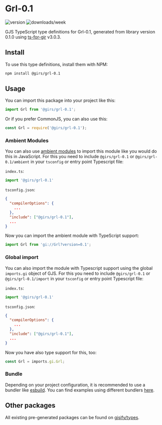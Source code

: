 
# Grl-0.1

![version](https://img.shields.io/npm/v/@girs/grl-0.1)
![downloads/week](https://img.shields.io/npm/dw/@girs/grl-0.1)


GJS TypeScript type definitions for Grl-0.1, generated from library version 0.1.0 using [ts-for-gir](https://github.com/gjsify/ts-for-gir) v3.0.3.


## Install

To use this type definitions, install them with NPM:
```bash
npm install @girs/grl-0.1
```

## Usage

You can import this package into your project like this:
```ts
import Grl from '@girs/grl-0.1';
```

Or if you prefer CommonJS, you can also use this:
```ts
const Grl = require('@girs/grl-0.1');
```

### Ambient Modules

You can also use [ambient modules](https://github.com/gjsify/ts-for-gir/tree/main/packages/cli#ambient-modules) to import this module like you would do this in JavaScript.
For this you need to include `@girs/grl-0.1` or `@girs/grl-0.1/ambient` in your `tsconfig` or entry point Typescript file:

`index.ts`:
```ts
import '@girs/grl-0.1'
```

`tsconfig.json`:
```json
{
  "compilerOptions": {
    ...
  },
  "include": ["@girs/grl-0.1"],
  ...
}
```

Now you can import the ambient module with TypeScript support: 

```ts
import Grl from 'gi://Grl?version=0.1';
```

### Global import

You can also import the module with Typescript support using the global `imports.gi` object of GJS.
For this you need to include `@girs/grl-0.1` or `@girs/grl-0.1/import` in your `tsconfig` or entry point Typescript file:

`index.ts`:
```ts
import '@girs/grl-0.1'
```

`tsconfig.json`:
```json
{
  "compilerOptions": {
    ...
  },
  "include": ["@girs/grl-0.1"],
  ...
}
```

Now you have also type support for this, too:

```ts
const Grl = imports.gi.Grl;
```

### Bundle

Depending on your project configuration, it is recommended to use a bundler like [esbuild](https://esbuild.github.io/). You can find examples using different bundlers [here](https://github.com/gjsify/ts-for-gir/tree/main/examples).

## Other packages

All existing pre-generated packages can be found on [gjsify/types](https://github.com/gjsify/types).


